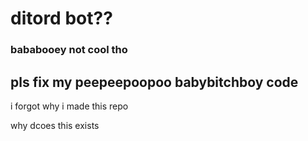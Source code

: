 # ditord bot??

### bababooey not cool tho

## pls fix my peepeepoopoo babybitchboy code


i forgot why i made this repo

why dcoes this exists

